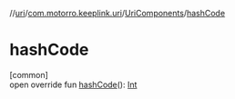 //[uri](../../../index.md)/[com.motorro.keeplink.uri](../index.md)/[UriComponents](index.md)/[hashCode](hash-code.md)

# hashCode

[common]\
open override fun [hashCode](hash-code.md)(): [Int](https://kotlinlang.org/api/latest/jvm/stdlib/kotlin/-int/index.html)
